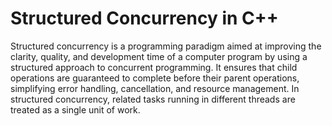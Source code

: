 # Structured Concurrency in C++

Structured concurrency is a programming paradigm aimed at improving the clarity, quality, and development time of a computer program by using a structured approach to concurrent programming. It ensures that child operations are guaranteed to complete before their parent operations, simplifying error handling, cancellation, and resource management. In structured concurrency, related tasks running in different threads are treated as a single unit of work.

